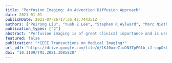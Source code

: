 ```yaml
---
title: "Perfusion Imaging: An Advection Diffusion Approach"
date: 2021-01-01
publishDate: 2021-07-26T17:36:42.744351Z
authors: ["Peirong Liu", "Yueh Z Lee", "Stephen R Aylward", "Marc Niethammer"]
publication_types: ["2"]
abstract: "Perfusion imaging is of great clinical importance and is used to assess a wide range of diseases including strokes and brain tumors. Commonly used approaches for the quantitative analysis of perfusion images are based on measuring the effect of a contrast agent moving through blood vessels and into tissue. Contrast-agent free approaches, for example, based on intravoxel incoherent motion and arterial spin labeling, also exist, but are so far not routinely used clinically. Existing contrast-agent-dependent methods typically rely on the estimation of the arterial input function (AIF) to approximately model tissue perfusion. These approaches neglect spatial dependencies. Further, as reliably estimating the AIF is non-trivial, different AIF estimates may lead to different perfusion measures. In this work we therefore propose PIANO, an approach that provides additional insights into the perfusion process. PIANO estimates the velocity and diffusion fields of an advection-diffusion model best explaining the contrast dynamics without using an AIF. PIANO accounts for spatial dependencies and neither requires estimating the AIF nor relies on a particular contrast agent bolus shape. Specifically, we propose a convenient parameterization of the estimation problem, a numerical estimation approach, and extensively evaluate PIANO. Simulation experiments show the robustness and effectiveness of PIANO, along with its ability to distinguish between advection and diffusion. We further apply PIANO on a public brain magnetic resonance (MR) perfusion dataset of acute stroke patients, and demonstrate that PIANO can successfully resolve velocity and diffusion field ambiguities and results in sensitive measures for the assessment of stroke, comparing favorably to conventional measures of perfusion."
featured: false
publication: "*IEEE Transactions on Medical Imaging*"
url_pdf: "https://drive.google.com/file/d/1KJ0oxeZiuDN3TpFGlb_iJ-sopOkLcUKP"
doi: "10.1109/TMI.2021.3085828"
---
```


